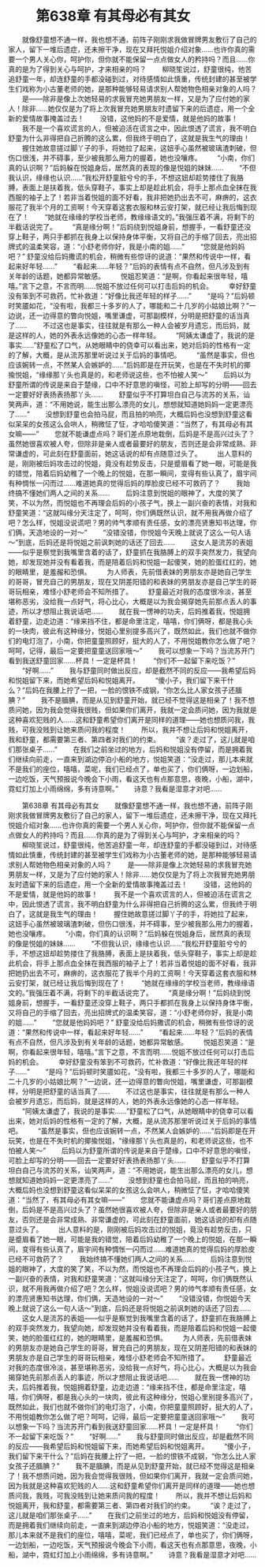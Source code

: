 # 　　第638章 有其母必有其女
　　就像舒童想不通一样，我也想不通，前阵子刚刚求我做冒牌男友敷衍了自己的家人，留下一堆后遗症，还未擦干净，现在又拜托悦姐介绍对象……也许你真的需要一个男人关心你，呵护你，但你就不能保留一点点做女人的矜持吗？而且……你真的是为了得到关心与呵护，才来相亲的吗？
　　柳晓笙说过，舒童很纯，他苦追舒童一年，却连舒童的手都没碰到过，对待感情如此慎重，传统封建的甚至被学生们戏称为小古董老师的她，是那种能够轻易请求别人帮她物色相亲对象的人吗？
　　是——除非是像上次她轻易的求我冒充她男朋友一样，又是为了应付她的家人！除非……她仅仅是为了将上次我冒充她男朋友时遗留下来的后遗症，用一个全新的爱情故事掩盖过去！
　　没错，这他妈的不是爱情，就是他妈的故事！
　　我不是一个喜欢谎言的人，但被迫活在谎言之中，因此恨透了谎言，我不明白舒童为什么非得把自己折腾的这么累，但我终于明白了，这就是我生气的理由！
　　握住她故意搓过脚丫子的手，将她拉了起来，这妞手心虽然被玻璃渣刺破，但伤口很浅，并不碍事，至少被我那么用力的握着，她也没嚷疼。
　　“小南，你们真的认识啊？”后妈躲在悦姐身后，居然真的表现的像是悦姐的妹妹……
　　“不但我认识，缘缘也认识……”我松开舒童脏兮兮的手，不想这妞却趁势搂住了我胳膊，表面上是扶着我，低头穿鞋子，事实上却是趁此机会，将手上那点血全抹在我西服的袖子上了！若非当着悦姐的面不好看，我非把她扔出去不可，麻痹的，这衣服花了我半个月的工资啊！今天穿着这套衣服和林云安打架，就已经让我后悔到现在了！
　　“她就在缘缘的学校当老师，教缘缘语文的。”我强压着不满，将剩下的半截话说完了。
　　“真是缘分啊！”后妈绕到悦姐身前，想握手，一看舒童还没穿上鞋子，两只手都抓在我身上以保持身体平衡，又将自己的手缩了回去，亮出招牌式的温柔笑容，道：“小舒老师你好，我是小南的姐……”
　　“您就是他妈妈吧？” 舒童没给后妈撒谎的机会，稍微有些惊讶的说道：“果然和传说中一样，看起来好年轻……”
　　“看起来……年轻？”后妈的表情有点不自然，但凡涉及到有关年龄的话题，她都异常敏感。
　　悦姐忍笑道：“是啊，你看起来很年轻，嘻嘻。”言下之意，不言而明……悦姐不放过任何可以打击后妈的机会。
　　幸好舒童没有笨到不可救药，忙补救道：“好像比我还年轻的样子……”
　　“是吗？”后妈顿时笑靥如花，“没有啦，我都三十多岁的人了，哪能和二十几岁的小姑娘比啊？”一边说，还一边得意的瞥向悦姐，嘴里谦虚，可那副模样，分明是把舒童的话当真了……
　　不过这也是事实，往往就是有那么一种人会被岁月遗忘，而后妈，就是这样的人，她的外表永远像她的心态一样年轻。
　　“阿姨太谦虚了，我说的是事实……”舒童松了口气，从她眼睛中的侥幸可以看出来，她对后妈的性格有一定的了解，大概，是从流苏那里听说过关于后妈的事情吧。
　　“虽然是事实，但也应该婉转一点，不然某人会嫉妒的……”后妈即是在开玩笑，也是在不失时机的揶揄悦姐，“缘缘那丫头也真是的，和老师说这些，也不怕被人笑～”
　　后妈以为舒童所谓的传说是来自于楚缘，口中不好意思的嗔怪，可脸上却写的分明——回去一定要好好表扬表扬那丫头……
　　舒童似乎不打算坦白自己与流苏的关系，讪笑两声，道：“不用她说，能生出那么漂亮的女儿，想想就知道她妈妈一定更漂亮了……”
　　没想到舒童也会拍马屁，而且拍的响亮，大概后妈也没想到舒童这看似呆呆的女孩这么会哄人，稍微怔了怔，才哈哈傻笑道：“当然了，有其母必有其女嘛——”
　　您就不能谦虚点吗？哥们差点原地栽倒，后妈是不是高兴过头了？虽然她很喜欢被人夸，但除非是亲人或者最要好的朋友，否则还是会非常成熟、非常谦虚的，可此刻在舒童面前，她这话说的却有点随意过头了。
　　出人意料的是，刚刚被后妈攻击过的悦姐，竟没有趁势反击，只是蹙眉看了她一眼，可能是我的错觉，陪着后妈幼稚了一个晚上的悦姐，在那一瞬间，变得有些认真了，眉宇间有种惆怅一闪而过……难道她真的觉得后妈的厚脸皮已经不可救药了？
　　我始终搞不懂她们两人之间的关系……
　　后妈注意到悦姐的眼神了，大度的笑了笑，不以为然，而悦姐也不再理会后妈的小孩子气，换上一副兴奋的表情，对我和舒童笑道：“这就叫缘分天注定了，呵呵，你们俩既然认识，就不用我再做介绍了吧？怎么样，悦姐没说谎吧？男的帅气孝顺有责任感，女的漂亮贤惠知书达理，你们俩，天造地设的一对～”
　　“没错没错，你悦姐今天晚上就说了这么一句人话～”到底，后妈还是将悦姐之前讽刺她的话还了回去……
　　这女人是流苏的表姐——似乎是察觉到我嘴里含着的话了，舒童抓在我胳膊上的双手突然发力，我望向她，却发现她并没有看着我，而是陪着后妈和悦姐一起傻笑，她的脸蛋红红的，她的眼睛里，是羞赧和恐惧。
　　为人师表，先前借表妹的男朋友亦是她自己学生的哥哥，冒充自己的男朋友，现在又阴差阳错的和表妹的男朋友亦是自己学生的哥哥玩相亲，难怪小舒老师会不知所措了。
　　舒童最近对我的态度很冷淡，甚至堪称恶劣，没给我一点好气，将心比心，大概是以为我会揭穿她先前那点丢人的事迹，所以才想阻止我说话吧……
　　就在我一愣神的功夫，后妈推着我，悦姐拥着舒童，边走边道：“缘来挡不住，都是命里注定，嘻嘻，你们俩呀，都是我心头的一块肉，彼此有这种缘分，悦姐心里别提多高兴了，既然如此，我们也就不做你们的电灯泡了，小南，你把童童照顾好，挺大的人了，不用悦姐教你怎么做了吧？呵呵，记得，最后一定要把童童送回家哦～”
　　我可以想象一下吗？当流苏开门看到我送舒童回家……杯具！一定是杯具！
　　“你们不一起留下来吃饭？”
　　“好啊……”
　　我与舒童同时做出反应，却是截然不同的反应——我希望后妈和悦姐留下来，而她希望后妈和悦姐离开。
　　“傻小子，我们留下来干什么？”后妈在我腰上拧了一把，一脸的恨铁不成钢，“你怎么比人家女孩子还腼腆？”
　　我不是腼腆，而是从见到舒童开始，就已经不觉得这是相亲了！我不想质问她，因为我会觉得我很贱，但如果你们离开，我就一定会质问她，因为我就是这种喜欢犯贱的人……这和舒童希望你们离开是同样的道理——她也想质问我，我贱，可我没贱到让她来质问我的程度！
　　所以，我并不想让后妈和悦姐离开，我和舒童，都需要第三者、第四者对我们的约束。
　　“诶？走过了，这儿就是咱们那张桌子……”
　　在我们之前坐过的地方，后妈和悦姐没有停留，而是拥着我们继续向前走，一直来到湖边停泊小船的地方，悦姐笑道：“没走过，那儿本来就不是我们的座位，嘻嘻，菜呢，我们已经点了，单也买了，你们俩呀，一边划船，一边吃饭，天气预报说今晚会下小雨，看这天也有点那意思，夜晚，小船，湖中，霓虹灯加上小雨绵绵，多有诗意啊。”
　　诗意？我看是湿意才对吧……

　　第638章 有其母必有其女
　　就像舒童想不通一样，我也想不通，前阵子刚刚求我做冒牌男友敷衍了自己的家人，留下一堆后遗症，还未擦干净，现在又拜托悦姐介绍对象……也许你真的需要一个男人关心你，呵护你，但你就不能保留一点点做女人的矜持吗？而且……你真的是为了得到关心与呵护，才来相亲的吗？
　　柳晓笙说过，舒童很纯，他苦追舒童一年，却连舒童的手都没碰到过，对待感情如此慎重，传统封建的甚至被学生们戏称为小古董老师的她，是那种能够轻易请求别人帮她物色相亲对象的人吗？
　　是——除非是像上次她轻易的求我冒充她男朋友一样，又是为了应付她的家人！除非……她仅仅是为了将上次我冒充她男朋友时遗留下来的后遗症，用一个全新的爱情故事掩盖过去！
　　没错，这他妈的不是爱情，就是他妈的故事！
　　我不是一个喜欢谎言的人，但被迫活在谎言之中，因此恨透了谎言，我不明白舒童为什么非得把自己折腾的这么累，但我终于明白了，这就是我生气的理由！
　　握住她故意搓过脚丫子的手，将她拉了起来，这妞手心虽然被玻璃渣刺破，但伤口很浅，并不碍事，至少被我那么用力的握着，她也没嚷疼。
　　“小南，你们真的认识啊？”后妈躲在悦姐身后，居然真的表现的像是悦姐的妹妹……
　　“不但我认识，缘缘也认识……”我松开舒童脏兮兮的手，不想这妞却趁势搂住了我胳膊，表面上是扶着我，低头穿鞋子，事实上却是趁此机会，将手上那点血全抹在我西服的袖子上了！若非当着悦姐的面不好看，我非把她扔出去不可，麻痹的，这衣服花了我半个月的工资啊！今天穿着这套衣服和林云安打架，就已经让我后悔到现在了！
　　“她就在缘缘的学校当老师，教缘缘语文的。”我强压着不满，将剩下的半截话说完了。
　　“真是缘分啊！”后妈绕到悦姐身前，想握手，一看舒童还没穿上鞋子，两只手都抓在我身上以保持身体平衡，又将自己的手缩了回去，亮出招牌式的温柔笑容，道：“小舒老师你好，我是小南的姐……”
　　“您就是他妈妈吧？” 舒童没给后妈撒谎的机会，稍微有些惊讶的说道：“果然和传说中一样，看起来好年轻……”
　　“看起来……年轻？”后妈的表情有点不自然，但凡涉及到有关年龄的话题，她都异常敏感。
　　悦姐忍笑道：“是啊，你看起来很年轻，嘻嘻。”言下之意，不言而明……悦姐不放过任何可以打击后妈的机会。
　　幸好舒童没有笨到不可救药，忙补救道：“好像比我还年轻的样子……”
　　“是吗？”后妈顿时笑靥如花，“没有啦，我都三十多岁的人了，哪能和二十几岁的小姑娘比啊？”一边说，还一边得意的瞥向悦姐，嘴里谦虚，可那副模样，分明是把舒童的话当真了……
　　不过这也是事实，往往就是有那么一种人会被岁月遗忘，而后妈，就是这样的人，她的外表永远像她的心态一样年轻。
　　“阿姨太谦虚了，我说的是事实……”舒童松了口气，从她眼睛中的侥幸可以看出来，她对后妈的性格有一定的了解，大概，是从流苏那里听说过关于后妈的事情吧。
　　“虽然是事实，但也应该婉转一点，不然某人会嫉妒的……”后妈即是在开玩笑，也是在不失时机的揶揄悦姐，“缘缘那丫头也真是的，和老师说这些，也不怕被人笑～”
　　后妈以为舒童所谓的传说是来自于楚缘，口中不好意思的嗔怪，可脸上却写的分明——回去一定要好好表扬表扬那丫头……
　　舒童似乎不打算坦白自己与流苏的关系，讪笑两声，道：“不用她说，能生出那么漂亮的女儿，想想就知道她妈妈一定更漂亮了……”
　　没想到舒童也会拍马屁，而且拍的响亮，大概后妈也没想到舒童这看似呆呆的女孩这么会哄人，稍微怔了怔，才哈哈傻笑道：“当然了，有其母必有其女嘛——”
　　您就不能谦虚点吗？哥们差点原地栽倒，后妈是不是高兴过头了？虽然她很喜欢被人夸，但除非是亲人或者最要好的朋友，否则还是会非常成熟、非常谦虚的，可此刻在舒童面前，她这话说的却有点随意过头了。
　　出人意料的是，刚刚被后妈攻击过的悦姐，竟没有趁势反击，只是蹙眉看了她一眼，可能是我的错觉，陪着后妈幼稚了一个晚上的悦姐，在那一瞬间，变得有些认真了，眉宇间有种惆怅一闪而过……难道她真的觉得后妈的厚脸皮已经不可救药了？
　　我始终搞不懂她们两人之间的关系……
　　后妈注意到悦姐的眼神了，大度的笑了笑，不以为然，而悦姐也不再理会后妈的小孩子气，换上一副兴奋的表情，对我和舒童笑道：“这就叫缘分天注定了，呵呵，你们俩既然认识，就不用我再做介绍了吧？怎么样，悦姐没说谎吧？男的帅气孝顺有责任感，女的漂亮贤惠知书达理，你们俩，天造地设的一对～”
　　“没错没错，你悦姐今天晚上就说了这么一句人话～”到底，后妈还是将悦姐之前讽刺她的话还了回去……
　　这女人是流苏的表姐——似乎是察觉到我嘴里含着的话了，舒童抓在我胳膊上的双手突然发力，我望向她，却发现她并没有看着我，而是陪着后妈和悦姐一起傻笑，她的脸蛋红红的，她的眼睛里，是羞赧和恐惧。
　　为人师表，先前借表妹的男朋友亦是她自己学生的哥哥，冒充自己的男朋友，现在又阴差阳错的和表妹的男朋友亦是自己学生的哥哥玩相亲，难怪小舒老师会不知所措了。
　　舒童最近对我的态度很冷淡，甚至堪称恶劣，没给我一点好气，将心比心，大概是以为我会揭穿她先前那点丢人的事迹，所以才想阻止我说话吧……
　　就在我一愣神的功夫，后妈推着我，悦姐拥着舒童，边走边道：“缘来挡不住，都是命里注定，嘻嘻，你们俩呀，都是我心头的一块肉，彼此有这种缘分，悦姐心里别提多高兴了，既然如此，我们也就不做你们的电灯泡了，小南，你把童童照顾好，挺大的人了，不用悦姐教你怎么做了吧？呵呵，记得，最后一定要把童童送回家哦～”
　　我可以想象一下吗？当流苏开门看到我送舒童回家……杯具！一定是杯具！
　　“你们不一起留下来吃饭？”
　　“好啊……”
　　我与舒童同时做出反应，却是截然不同的反应——我希望后妈和悦姐留下来，而她希望后妈和悦姐离开。
　　“傻小子，我们留下来干什么？”后妈在我腰上拧了一把，一脸的恨铁不成钢，“你怎么比人家女孩子还腼腆？”
　　我不是腼腆，而是从见到舒童开始，就已经不觉得这是相亲了！我不想质问她，因为我会觉得我很贱，但如果你们离开，我就一定会质问她，因为我就是这种喜欢犯贱的人……这和舒童希望你们离开是同样的道理——她也想质问我，我贱，可我没贱到让她来质问我的程度！
　　所以，我并不想让后妈和悦姐离开，我和舒童，都需要第三者、第四者对我们的约束。
　　“诶？走过了，这儿就是咱们那张桌子……”
　　在我们之前坐过的地方，后妈和悦姐没有停留，而是拥着我们继续向前走，一直来到湖边停泊小船的地方，悦姐笑道：“没走过，那儿本来就不是我们的座位，嘻嘻，菜呢，我们已经点了，单也买了，你们俩呀，一边划船，一边吃饭，天气预报说今晚会下小雨，看这天也有点那意思，夜晚，小船，湖中，霓虹灯加上小雨绵绵，多有诗意啊。”
　　诗意？我看是湿意才对吧……

